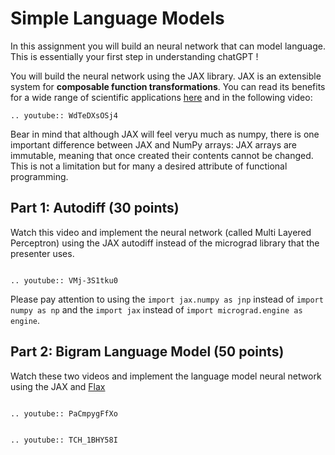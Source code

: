 # Simple Language Models

In this assignment you will build an neural network that can model language. This is essentially your first step in understanding chatGPT !

You will build the neural network using the JAX library.
JAX is an extensible system for **composable function transformations**. You can read its benefits for a wide range of scientific applications [here](https://github.com/google/jax) and in the following video:

```{eval-rst}
.. youtube:: WdTeDXsOSj4
```

Bear in mind that although JAX will feel veryu much as numpy, there is one important difference between JAX and NumPy arrays: JAX arrays are immutable, meaning that once created their contents cannot be changed. This is not a limitation but for many a desired attribute of functional programming.

## Part 1: Autodiff (30 points)

Watch this video and implement the neural network (called Multi Layered Perceptron) using the JAX autodiff instead of the micrograd library that the presenter uses.

```{eval-rst}

.. youtube:: VMj-3S1tku0
```
Please pay attention to using the `import jax.numpy as jnp` instead of `import numpy as np` and the `import jax` instead of `import micrograd.engine as engine`.

## Part 2: Bigram Language Model (50 points)

Watch these two videos and implement the language model neural network using the JAX and [Flax](https://flax.readthedocs.io/en/latest/guides/flax_basics.html)

```{eval-rst}

.. youtube:: PaCmpygFfXo

```

```{eval-rst}

.. youtube:: TCH_1BHY58I
```





